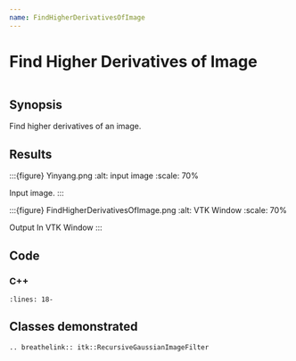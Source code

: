 ```yaml
---
name: FindHigherDerivativesOfImage
---
```


# Find Higher Derivatives of Image

```{index} single: RecursiveGaussianImageFilter pair: higher; derivative
```

## Synopsis

Find higher derivatives of an image.

## Results

:::{figure} Yinyang.png
:alt: input image
:scale: 70%

Input image.
:::

:::{figure} FindHigherDerivativesOfImage.png
:alt: VTK Window
:scale: 70%

Output In VTK Window
:::

## Code

### C++

```{literalinclude} Code.cxx
:lines: 18-
```

## Classes demonstrated

```{eval-rst}
.. breathelink:: itk::RecursiveGaussianImageFilter
```
